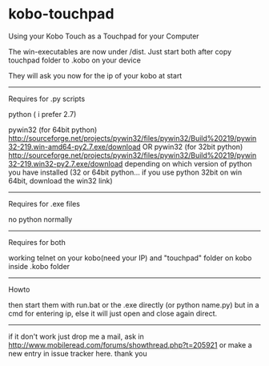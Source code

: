 kobo-touchpad
=============

Using your Kobo Touch as a Touchpad for your Computer

The win-executables are now under /dist. Just start both after copy touchpad folder to .kobo on your device

They will ask you now for the ip of your kobo at start

__________

Requires for .py scripts

python ( i prefer 2.7)

pywin32 (for 64bit python)
http://sourceforge.net/projects/pywin32/files/pywin32/Build%20219/pywin32-219.win-amd64-py2.7.exe/download
OR
pywin32 (for 32bit python)
http://sourceforge.net/projects/pywin32/files/pywin32/Build%20219/pywin32-219.win32-py2.7.exe/download
depending on which version of python you have installed (32 or 64bit python... if you use python 32bit on win 64bit, download the win32 link)

__________

Requires for .exe files

no python normally

__________

Requires for both

working telnet on your kobo(need your IP) and "touchpad" folder on kobo inside .kobo folder

__________

Howto

then start them with run.bat or the .exe directly (or python name.py) but in a cmd for entering ip, else it will just open and close again direct.

__________

if it don't work just drop me a mail, ask in http://www.mobileread.com/forums/showthread.php?t=205921 or make a new entry in issue tracker here. thank you
